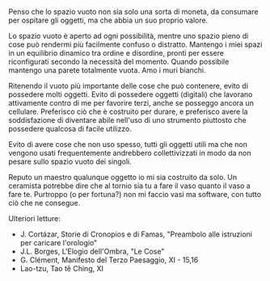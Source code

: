 
Penso che lo spazio vuoto non sia solo una sorta di moneta, da consumare per ospitare gli oggetti, ma che abbia un suo proprio valore. 

Lo spazio vuoto è aperto ad ogni possibilità, mentre uno spazio pieno di cose può rendermi più facilmente confuso o distratto. Mantengo i miei spazi in un equilibrio dinamico tra ordine e disordine, pronti per essere riconfigurati secondo la necessità del momento. Quando possibile mantengo una parete totalmente vuota. Amo i muri bianchi.

Ritenendo il vuoto più importante delle cose che può contenere, evito di possedere molti oggetti. Evito di possedere oggetti (digitali) che lavorano attivamente contro di me per favorire terzi, anche se posseggo ancora un cellulare. Preferisco ciò che è costruito per durare, e preferisco avere la soddisfazione di diventare abile nell'uso di uno strumento piuttosto che possedere qualcosa di facile utilizzo.

Evito di avere cose che non uso spesso, tutti gli oggetti utili ma che non vengono usati frequentemente andrebbero collettivizzati in modo da non pesare sullo spazio vuoto dei singoli. 

Reputo un maestro qualunque oggetto io mi sia costruito da solo. Un ceramista potrebbe dire che al tornio sia tu a fare il vaso quanto il vaso a fare te. Purtroppo (o per fortuna?) non mi faccio vasi ma software, con tutto ciò che ne consegue.  

Ulteriori letture:
* J. Cortázar, Storie di Cronopios e di Famas, "Preambolo alle istruzioni per caricare l'orologio"    
* J.L. Borges, L'Elogio dell'Ombra, "Le Cose"    
* G. Clément, Manifesto del Terzo Paesaggio, XI - 15,16    
* Lao-tzu, Tao tê Ching, XI    
